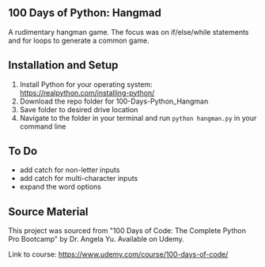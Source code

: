## 100 Days of Python: Hangmad
A rudimentary hangman game. The focus was on if/else/while statements and for loops to generate a common game.

## Installation and Setup
1. Install Python for your operating system: https://realpython.com/installing-python/
2. Download the repo folder for 100-Days-Python_Hangman
3. Save folder to desired drive location
4. Navigate to the folder in your terminal and run `python hangman.py` in your command line

## To Do
- add catch for non-letter inputs
- add catch for multi-character inputs
- expand the word options

## Source Material
This project was sourced from "100 Days of Code: The Complete Python Pro Bootcamp" by Dr. Angela Yu. Available on Udemy. 

Link to course: https://www.udemy.com/course/100-days-of-code/